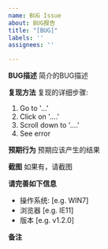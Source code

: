 ```yaml
---
name: BUG Issue
about: BUG报告
title: "[BUG]"
labels: ''
assignees: ''

---
```


**BUG描述**
简介的BUG描述

**复现方法**
复现的详细步骤:
1. Go to '...'
2. Click on '....'
3. Scroll down to '....'
4. See error

**预期行为**
预期应该产生的结果

**截图**
如果有，请截图

**请完善如下信息**
 - 操作系统: [e.g. WIN7]
 - 浏览器 [e.g. IE11]
 - 版本 [e.g. v1.2.0]

**备注**

